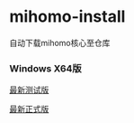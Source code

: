 # mihomo-install
自动下载mihomo核心至仓库

### Windows X64版

[最新测试版](https://github.com/HXHGTS/mihomo-install/releases/latest/download/mihomo-windows-amd64-alpha.zip)

[最新正式版](https://github.com/HXHGTS/mihomo-install/releases/latest/download/mihomo-windows-amd64.zip)
